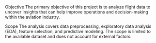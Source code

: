 Objective
The primary objective of this project is to analyze flight data to uncover insights that can help improve operations and decision-making within the aviation industry.

Scope
The analysis covers data preprocessing, exploratory data analysis (EDA), feature selection, and predictive modeling. The scope is limited to the available dataset and does not account for external factors.
